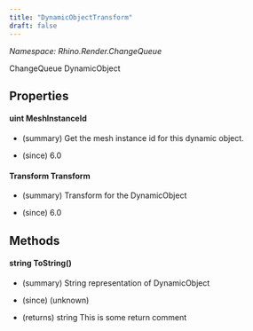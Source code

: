 ```yaml
---
title: "DynamicObjectTransform"
draft: false
---
```


*Namespace: Rhino.Render.ChangeQueue*

   ChangeQueue DynamicObject
   
## Properties
#### uint MeshInstanceId
- (summary) 
     Get the mesh instance id for this dynamic object.
     
- (since) 6.0
#### Transform Transform
- (summary) 
     Transform for the DynamicObject
     
- (since) 6.0
## Methods
#### string ToString()
- (summary) 
     String representation of DynamicObject
     
- (since) (unknown)
- (returns) string This is some return comment
